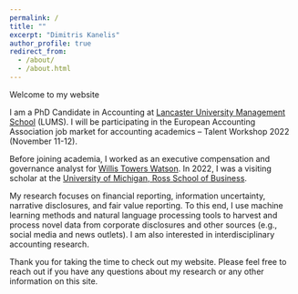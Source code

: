 ```yaml
---
permalink: /
title: ""
excerpt: "Dimitris Kanelis"
author_profile: true
redirect_from: 
  - /about/
  - /about.html
---
```


Welcome to my website

I am a PhD Candidate in Accounting at [Lancaster University Management School](https://www.research.lancs.ac.uk/portal/en/people/dimitrios-kanelis(e1651f58-d73a-4104-b5b9-6a3cd51817ff).html) (LUMS). I will be participating in the European Accounting Association job market for accounting academics – Talent Workshop 2022 (November 11-12).

Before joining academia, I worked as an executive compensation and governance analyst for [Willis Towers Watson](https://www.wtwco.com/en-GB/Solutions/executive-compensation). In 2022, I was a visiting scholar at the [University of Michigan, Ross School of Business](https://michiganross.umich.edu/faculty-research/areas-of-study/accounting).

My research focuses on financial reporting, information uncertainty, narrative disclosures, and fair value reporting. To this end, I use machine learning methods and natural language processing tools to harvest and process novel data from corporate disclosures and other sources (e.g., social media and news outlets). I am also interested in interdisciplinary accounting research.

Thank you for taking the time to check out my website. Please feel free to reach out if you have any questions about my research or any other information on this site.
